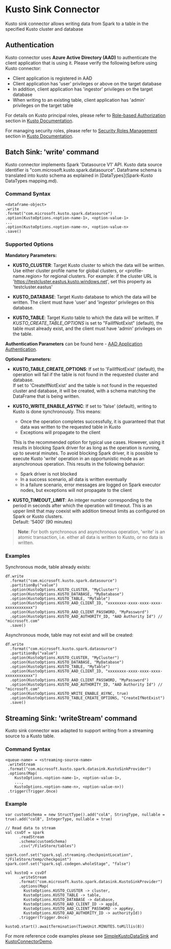 # Kusto Sink Connector

Kusto sink connector allows writing data from Spark to a table 
in the specified Kusto cluster and database

## Authentication

Kusto connector uses **Azure Active Directory (AAD)** to authenticate the client application 
that is using it. Please verify the following before using Kusto connector:
 * Client application is registered in AAD
 * Client application has 'user' privileges or above on the target database
 * In addition, client application has 'ingestor' privileges on the target database
 * When writing to an existing table, client application has 'admin' privileges on the target table
 
 For details on Kusto principal roles, please refer to [Role-based Authorization](https://docs.microsoft.com/en-us/azure/kusto/management/access-control/role-based-authorization) 
 section in [Kusto Documentation](https://docs.microsoft.com/en-us/azure/kusto/).
 
 For managing security roles, please refer to [Security Roles Management](https://docs.microsoft.com/en-us/azure/kusto/management/security-roles) 
 section in [Kusto Documentation](https://docs.microsoft.com/en-us/azure/kusto/).
 
 ## Batch Sink: 'write' command
 
 Kusto connector implements Spark 'Datasource V1' API. 
 Kusto data source identifier is "com.microsoft.kusto.spark.datasource". 
 Dataframe schema is translated into kusto schema as explained in [DataTypes](Spark-Kusto DataTypes mapping.md).
 
 ### Command Syntax
 ```
 <dataframe-object>
 .write
 .format("com.microsoft.kusto.spark.datasource")
 .option(KustoOptions.<option-name-1>, <option-value-1>
 ...
 .option(KustoOptions.<option-name-n>, <option-value-n>
 .save()
 ```
 
 ### Supported Options
 
**Mandatory Parameters:** 
 
* **KUSTO_CLUSTER**:
 Target Kusto cluster to which the data will be written.
 Use either cluster profile name for global clusters, or <profile-name.region> for regional clusters.
 For example: if the cluster URL is 'https://testcluster.eastus.kusto.windows.net', set this property 
 as 'testcluster.eastus' 
  
 * **KUSTO_DATABASE**: 
 Target Kusto database to which the data will be written. The client must have 'user' and 'ingestor' 
 privileges on this database.
 
 * **KUSTO_TABLE**: 
 Target Kusto table to which the data will be written. If _KUSTO_CREATE_TABLE_OPTIONS_ is 
 set to "FailIfNotExist" (default), the table must already exist, and the client must have 
 'admin' privileges on the table.
 
 **Authentication Parameters** can be found here - [AAD Application Authentication](AuthenticationMethods.md). 
 
 **Optional Parameters:** 
 * **KUSTO_TABLE_CREATE_OPTIONS**: 
 If set to 'FailIfNotExist' (default), the operation will fail if the table is not found 
 in the requested cluster and database.  
 If set to 'CreateIfNotExist' and the table is not found in the requested cluster and database,
 it will be created, with a schema matching the DataFrame that is being written.
 
 * **KUSTO_WRITE_ENABLE_ASYNC**:
  If set to 'false' (default), writing to Kusto is done synchronously. This means:
   * Once the operation completes successfully, it is guaranteed that that data was written to
 the requested table in Kusto
   * Exceptions will propagate to the client
 
   This is the recommended option for typical use cases. However, using it results in blocking
 Spark driver for as long as the operation is running, up to several minutes. 
 To avoid blocking Spark driver, it is possible to execute Kusto 'write' operation in an 
 opportunistic mode as an asynchronous operation. This results in the following behavior:
   * Spark driver is not blocked
   * In a success scenario, all data is written eventually
   * In a failure scenario, error messages are logged on Spark executor nodes, 
 but exceptions will not propagate to the client
 
 * **KUSTO_TIMEOUT_LIMIT**:
   An integer number corresponding to the period in seconds after which the operation will timeout.
   This is an upper limit that may coexist with addition timeout limits as configured on Spark or Kusto clusters.  
   Default: '5400' (90 minutes)

 >**Note**:
 For both synchronous and asynchronous operation, 'write' is an atomic transaction, i.e. 
 either all data is written to Kusto, or no data is written.  
 
### Examples

Synchronous mode, table already exists:
```
df.write
  .format("com.microsoft.kusto.spark.datasource")
  .partitionBy("value")
  .option(KustoOptions.KUSTO_CLUSTER, "MyCluster")
  .option(KustoOptions.KUSTO_DATABASE, "MyDatabase")
  .option(KustoOptions.KUSTO_TABLE, "MyTable")
  .option(KustoOptions.KUSTO_AAD_CLIENT_ID, "xxxxxxxx-xxxx-xxxx-xxxx-xxxxxxxxxxxx")
  .option(KustoOptions.KUSTO_AAD_CLIENT_PASSWORD, "MyPassword") 
  .option(KustoOptions.KUSTO_AAD_AUTHORITY_ID, "AAD Authority Id") // "microsoft.com"
  .save()
``` 

Asynchronous mode, table may not exist and will be created:
```
df.write
  .format("com.microsoft.kusto.spark.datasource")
  .partitionBy("value")
  .option(KustoOptions.KUSTO_CLUSTER, "MyCluster")
  .option(KustoOptions.KUSTO_DATABASE, "MyDatabase")
  .option(KustoOptions.KUSTO_TABLE, "MyTable")
  .option(KustoOptions.KUSTO_AAD_CLIENT_ID, "xxxxxxxx-xxxx-xxxx-xxxx-xxxxxxxxxxxx")
  .option(KustoOptions.KUSTO_AAD_CLIENT_PASSWORD, "MyPassword") 
  .option(KustoOptions.KUSTO_AAD_AUTHORITY_ID, "AAD Authority Id") // "microsoft.com"
  .option(KustoOptions.KUSTO_WRITE_ENABLE_ASYNC, true)
  .option(KustoOptions.KUSTO_TABLE_CREATE_OPTIONS, "CreateIfNotExist")
  .save()
```

 ## Streaming Sink: 'writeStream' command
 
 Kusto sink connector was adapted to support writing from a streaming source to a Kusto table.
 
 ### Command Syntax
  ```
  <queue-name> = <streaming-source-name>
   .writeStream
   .format("com.microsoft.kusto.spark.datasink.KustoSinkProvider")
   .options(Map(
      KustoOptions.<option-name-1>, <option-value-1>,
      ...,
      KustoOptions.<option-name-n>, <option-value-n>))
   .trigger(Trigger.Once)
  ```
 ### Example
 ```
 var customSchema = new StructType().add("colA", StringType, nullable = true).add("colB", IntegerType, nullable = true)
 
 // Read data to stream 
 val csvDf = spark
       .readStream      
       .schema(customSchema)
       .csv("/FileStore/tables")
 
 spark.conf.set("spark.sql.streaming.checkpointLocation", "/FileStore/temp/checkpoint")
 spark.conf.set("spark.sql.codegen.wholeStage", "false")
 
 val kustoQ = csvDf
       .writeStream
       .format("com.microsoft.kusto.spark.datasink.KustoSinkProvider")
       .options(Map(
         KustoOptions.KUSTO_CLUSTER -> cluster,
         KustoOptions.KUSTO_TABLE -> table,
         KustoOptions.KUSTO_DATABASE -> database,
         KustoOptions.KUSTO_AAD_CLIENT_ID -> appId,
         KustoOptions.KUSTO_AAD_CLIENT_PASSWORD -> appKey,
         KustoOptions.KUSTO_AAD_AUTHORITY_ID -> authorityId))
       .trigger(Trigger.Once)
 
 kustoQ.start().awaitTermination(TimeUnit.MINUTES.toMillis(8))      
 ```
 
  For more reference code examples please see 
   [SimpleKustoDataSink](../src/main/scala/com/microsoft/kusto/spark/Sample/SimpleKustoDataSink.scala) and 
   [KustoConnectorDemo](../src/main/scala/com/microsoft/kusto/spark/Sample/KustoConnectorDemo.scala).